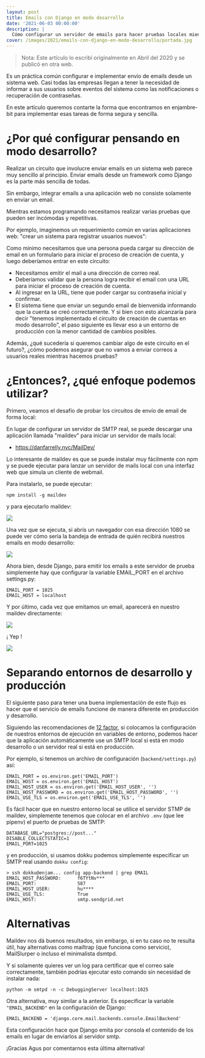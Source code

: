 ```yaml
---
layout: post
title: Emails con Django en modo desarrollo
date: '2021-06-03 00:00:00'
description: |
  Cómo configurar un servidor de emails para hacer pruebas locales mientras se programa una aplicación web con Django.
cover: /images/2021/emails-con-django-en-modo-desarrollo/portada.jpg
---
```


> Nota: Este artículo lo escribí originalmente en Abril del 2020 y se publicó en otra web.

Es un práctica común configurar e implementar envío de emails desde un sistema
web. Casi todas las empresas llegan a tener la necesidad de informar a sus
usuarios sobre eventos del sistema como las notificaciones o recuperación de
contraseñas.

En este artículo queremos contarte la forma que encontramos en enjambre-bit
para implementar esas tareas de forma segura y sencilla.

# ¿Por qué configurar pensando en modo desarrollo?

Realizar un circuito que involucre enviar emails en un sistema web parece muy
sencillo al principio. Enviar emails desde un framework como Django es la parte
más sencilla de todas.

Sin embargo, integrar emails a una aplicación web no consiste solamente en
enviar un email.

Mientras estamos programando necesitamos realizar varias pruebas que pueden ser
incómodas y repetitivas.

Por ejemplo, imaginemos un requerimiento común en varias aplicaciones web:
"crear un sistema para registrar usuarios nuevos":

Como mínimo necesitamos que una persona pueda cargar su dirección de email en
un formulario para iniciar el proceso de creación de cuenta, y luego deberíamos
entrar en este circuito:

- Necesitamos emitir el mail a una dirección de correo real.
- Deberíamos validar que la persona logra recibir el email con una URL para
iniciar el proceso de creación de cuenta.
- Al ingresar en la URL, tiene que poder cargar su contraseña inicial y
confirmar.
- El sistema tiene que enviar un segundo email de bienvenida informando que la
cuenta se creó correctamente.  Y si bien con esto alcanzaría para decir
"tenemos implementado el circuito de creación de cuentas en modo desarrollo",
el paso siguiente es llevar eso a un entorno de producción con la menor
cantidad de cambios posibles.

Además, ¿qué sucedería si queremos cambiar algo de este circuito en el futuro?,
¿cómo podemos asegurar que no vamos a enviar correos a usuarios reales
mientras hacemos pruebas?


# ¿Entonces?, ¿qué enfoque podemos utilizar?

Primero, veamos el desafío de probar los circuitos de envío de email de forma
local:

En lugar de configurar un servidor de SMTP real, se puede descargar una
aplicación llamada "maildev" para iniciar un servidor de mails local:

- https://danfarrelly.nyc/MailDev/

Lo interesante de maildev es que se puede instalar muy fácilmente con npm y se
puede ejecutar para lanzar un servidor de mails local con una interfaz web que
simula un cliente de webmail.

Para instalarlo, se puede ejecutar:

```
npm install -g maildev
```

y para ejecutarlo maildev:

![](/images/2021/emails-con-django-en-modo-desarrollo/ima.png)

Una vez que se ejecuta, si abrís un navegador con esa dirección 1080 se puede
ver cómo sería la bandeja de entrada de quién recibirá nuestros emails en modo
desarrollo:

![](/images/2021/emails-con-django-en-modo-desarrollo/mail.png)

Ahora bien, desde Django, para emitir los emails a este servidor de prueba
simplemente hay que configurar la variable EMAIL_PORT en el archivo
settings.py:

```
EMAIL_PORT = 1025
EMAIL_HOST = localhost
```

Y por último, cada vez que emitamos un email, aparecerá en nuestro maildev
directamente:

![](/images/2021/emails-con-django-en-modo-desarrollo/a.png)

¡ Yep !

![](/images/2021/emails-con-django-en-modo-desarrollo/jerris.png)

# Separando entornos de desarrollo y producción

El siguiente paso para tener una buena implementación de este flujo es hacer
que el servicio de emails funcione de manera diferente en producción y
desarrollo.

Siguiendo las recomendaciones de [12 factor](https://12factor.net/es/), si
colocamos la configuración de nuestros entornos de ejecución en variables de
entorno, podemos hacer que la aplicación automáticamente use un SMTP local si
está en modo desarrollo o un servidor real si está en producción.

Por ejemplo, si tenemos un archivo de configuración (`backend/settings.py`)
así:

```
EMAIL_PORT = os.environ.get('EMAIL_PORT')
EMAIL_HOST = os.environ.get('EMAIL_HOST')
EMAIL_HOST_USER = os.environ.get('EMAIL_HOST_USER', '')
EMAIL_HOST_PASSWORD = os.environ.get('EMAIL_HOST_PASSWORD', '')
EMAIL_USE_TLS = os.environ.get('EMAIL_USE_TLS', '')
```

Es fácil hacer que en nuestro entorno local se utilice el servidor STMP de
maildev, simplemente tenemos que colocar en el archivo `.env` (que lee pipenv)
el puerto de pruebas de SMTP:

```
DATABASE_URL="postgres://post..."
DISABLE_COLLECTSTATIC=1
EMAIL_PORT=1025
```

y en producción, si usamos dokku podemos simplemente especificar un SMTP real
usando `dokku config`:

```
> ssh dokku@enjam... config app-backend | grep EMAIL
EMAIL_HOST_PASSWORD:      f6TYtNv***
EMAIL_PORT:               587
EMAIL_HOST_USER:          hu****
EMAIL_USE_TLS:            True
EMAIL_HOST:               smtp.sendgrid.net
```

# Alternativas

Maildev nos dá buenos resultados, sin embargo, si en tu caso no te resulta
útil, hay alternativas como mailtrap (que funciona como servicio), MailSlurper
o incluso el minimalista dsmtpd.

Y si solamente quieres ver un log para certificar que el correo sale
correctamente, también podrías ejecutar esto comando sin necesidad de instalar
nada:

```
python -m smtpd -n -c DebuggingServer localhost:1025
```

Otra alternativa, muy similar a la anterior. Es especificar la variable
`"EMAIL_BACKEND"` en la configuración de Django:

```
EMAIL_BACKEND = 'django.core.mail.backends.console.EmailBackend'
```

Esta configuración hace que Django emita por consola el contenido de los emails
en lugar de enviarlos al servidor smtp.

¡Gracias Agus por comentarnos esta última alternativa!
